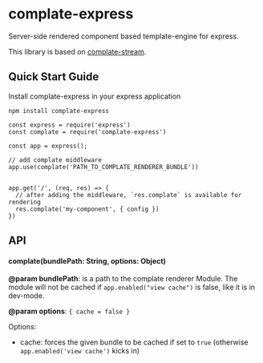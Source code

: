 # complate-express

Server-side rendered component based template-engine for express.

This library is based on [complate-stream](https://github.com/complate/complate-stream).

## Quick Start Guide

Install complate-express in your express application

```
npm install complate-express
```

```
const express = require('express')
const complate = require('complate-express')

const app = express();

// add complate middleware
app.use(complate('PATH_TO_COMPLATE_RENDERER_BUNDLE'))


app.get('/', (req, res) => {
  // after adding the middleware, `res.complate` is available for rendering
  res.complate('my-component', { config })
})
```

## API

#### complate(bundlePath: String, options: Object)

**@param bundlePath**: is a path to the complate renderer Module.
The module will not be cached if `app.enabled("view cache")` is false, like it is in dev-mode.

**@param options**: `{ cache = false }`

Options:

- cache: forces the given bundle to be cached if set to `true` (otherwise `app.enabled('view cache')` kicks in)

